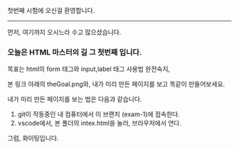 첫번째 시험에 오신걸 환영합니다.

---

먼저, 여기까지 오시느라 수고 많으셨습니다.

### 오늘은 HTML 마스터의 길 그 첫번째 입니다.

목표는 html의 form 태그와 input,label 태그 사용법 완전숙지,

본 링크 아래의 theGoal.png와, 내가 미리 만든 페이지를 보고 똑같이 만들어보세요.

내가 미리 만든 페이지를 보는 법은 다음과 같습니다.

1. git이 작동중인 내 컴퓨터에서 이 브랜치 (exam-1)에 접속한다.
2. vscode에서, 본 폴더의 intex.html을 눌러, 브라우저에서 연다.

그럼, 화이팅입니다.
